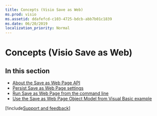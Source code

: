 ```yaml
---
title: Concepts (Visio Save as Web)
ms.prod: visio
ms.assetid: ddafefcd-c103-4725-bdcb-abb7b01c1839
ms.date: 06/20/2019
localization_priority: Normal
---
```



# Concepts (Visio Save as Web)

## In this section

- [About the Save as Web Page API](Visio.VisSaveAsWebRef.AboutSaveAsWebPageAPI.md)
- [Persist Save as Web Page settings](Visio.VisSaveAsWebRef.PersistSaveAsWebPageSettings.md)
- [Run Save as Web Page from the command line](Visio.VisSaveAsWebRef.RunSaveAsWebPageFromCommandLine.md)
- [Use the Save as Web Page Object Model from Visual Basic example](Visio.VisSaveAsWebRef.UseSaveAsWebObjectModelVBExample.md)



[!include[Support and feedback](~/includes/feedback-boilerplate.md)]